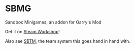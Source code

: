 # SBMG
Sandbox Minigames, an addon for Garry's Mod

Get it on [Steam Workshop](https://steamcommunity.com/sharedfiles/filedetails/?id=00000)!

Also see [SBTM](https://github.com/TheOnly8Z/sbtm), the team system this goes hand in hand with.
